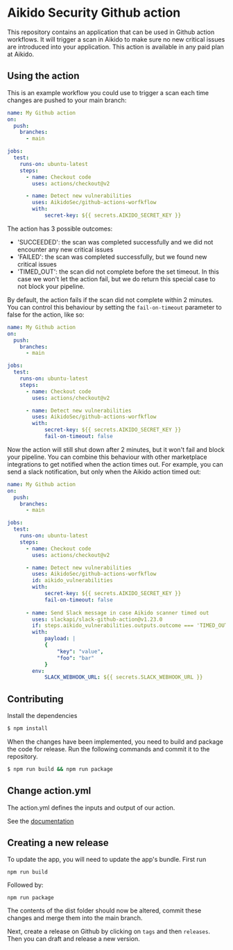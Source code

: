 # Aikido Security Github action

This repository contains an application that can be used in Github action workflows. It will trigger a scan in Aikido to make sure no new critical issues are introduced into your application. This action is available in any paid plan at Aikido.

## Using the action

This is an example workflow you could use to trigger a scan each time changes are pushed to your main branch: 

```yaml
name: My Github action
on:
  push:
    branches:
      - main

jobs:
  test:
    runs-on: ubuntu-latest
    steps:
      - name: Checkout code
        uses: actions/checkout@v2

      - name: Detect new vulnerabilities
        uses: AikidoSec/github-actions-worfkflow
        with:
            secret-key: ${{ secrets.AIKIDO_SECRET_KEY }}
```

The action has 3 possible outcomes: 
- 'SUCCEEDED': the scan was completed successfully and we did not encounter any new critical issues
- 'FAILED': the scan was completed successfully, but we found new critical issues
- 'TIMED_OUT': the scan did not complete before the set timeout. In this case we won't let the action fail, but we do return this special case to not block your pipeline.

By default, the action fails if the scan did not complete within 2 minutes. You can control this behaviour by setting the `fail-on-timeout` parameter to false for the action, like so: 

```yaml
name: My Github action
on:
  push:
    branches:
      - main

jobs:
  test:
    runs-on: ubuntu-latest
    steps:
      - name: Checkout code
        uses: actions/checkout@v2

      - name: Detect new vulnerabilities
        uses: AikidoSec/github-actions-worfkflow
        with:
            secret-key: ${{ secrets.AIKIDO_SECRET_KEY }}
            fail-on-timeout: false
```

Now the action will still shut down after 2 minutes, but it won't fail and block your pipeline. You can combine this behaviour with other marketplace integrations to get notified when the action times out. For example, you can send a slack notification, but only when the Aikido action timed out:

```yaml
name: My Github action
on:
  push:
    branches:
      - main

jobs:
  test:
    runs-on: ubuntu-latest
    steps:
      - name: Checkout code
        uses: actions/checkout@v2

      - name: Detect new vulnerabilities
        uses: AikidoSec/github-actions-worfkflow
        id: aikido_vulnerabilities
        with:
            secret-key: ${{ secrets.AIKIDO_SECRET_KEY }}
            fail-on-timeout: false
    
      - name: Send Slack message in case Aikido scanner timed out
        uses: slackapi/slack-github-action@v1.23.0
        if: steps.aikido_vulnerabilities.outputs.outcome === 'TIMED_OUT'
        with:
            payload: |
            {
                "key": "value",
                "foo": "bar"
            }
        env:
            SLACK_WEBHOOK_URL: ${{ secrets.SLACK_WEBHOOK_URL }}
```

## Contributing

Install the dependencies  
```bash
$ npm install
```

When the changes have been implemented, you need to build and package the code for release. Run the following commands and commit it to the repository.
```bash
$ npm run build && npm run package
```

## Change action.yml

The action.yml defines the inputs and output of our action.

See the [documentation](https://help.github.com/en/articles/metadata-syntax-for-github-actions)

## Creating a new release

To update the app, you will need to update the app's bundle. First run
```shell
npm run build
```
Followed by:
```shell
npm run package
```
The contents of the dist folder should now be altered, commit these changes and merge them into the main branch.

Next, create a release on Github by clicking on `tags` and then `releases`. Then you can draft and release a new version.

